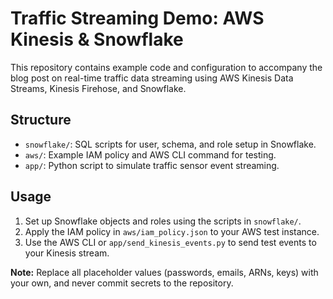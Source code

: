 # Traffic Streaming Demo: AWS Kinesis & Snowflake

This repository contains example code and configuration to accompany the blog post on real-time traffic data streaming using AWS Kinesis Data Streams, Kinesis Firehose, and Snowflake.

## Structure

- `snowflake/`: SQL scripts for user, schema, and role setup in Snowflake.
- `aws/`: Example IAM policy and AWS CLI command for testing.
- `app/`: Python script to simulate traffic sensor event streaming.

## Usage

1. Set up Snowflake objects and roles using the scripts in `snowflake/`.
2. Apply the IAM policy in `aws/iam_policy.json` to your AWS test instance.
3. Use the AWS CLI or `app/send_kinesis_events.py` to send test events to your Kinesis stream.

**Note:** Replace all placeholder values (passwords, emails, ARNs, keys) with your own, and never commit secrets to the repository.
